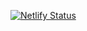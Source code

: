 [![Netlify Status](https://api.netlify.com/api/v1/badges/d58636f9-b78e-40f5-a8a2-497d3fff4dad/deploy-status)](https://app.netlify.com/sites/fastidious-sfogliatella-39498e/deploys)
